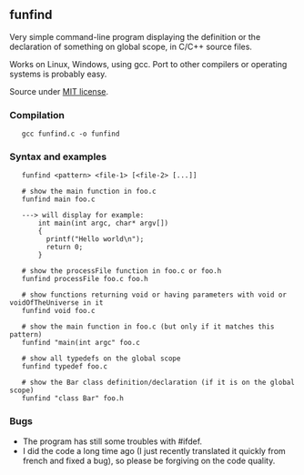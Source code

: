 ## funfind
Very simple command-line program displaying the definition or the declaration of something on global scope, in C/C++ source files.

Works on Linux, Windows, using gcc. Port to other compilers or operating systems is probably easy.

Source under [MIT license](./LICENSE).

### Compilation

```
   gcc funfind.c -o funfind
```

### Syntax and examples

```
   funfind <pattern> <file-1> [<file-2> [...]]

   # show the main function in foo.c
   funfind main foo.c         
   
   ---> will display for example:
       int main(int argc, char* argv[])
       {
         printf("Hello world\n");
         return 0;
       }
   
   # show the processFile function in foo.c or foo.h
   funfind processFile foo.c foo.h  
   
   # show functions returning void or having parameters with void or voidOfTheUniverse in it
   funfind void foo.c
   
   # show the main function in foo.c (but only if it matches this pattern)
   funfind "main(int argc" foo.c    
   
   # show all typedefs on the global scope
   funfind typedef foo.c            
   
   # show the Bar class definition/declaration (if it is on the global scope)
   funfind "class Bar" foo.h
```

### Bugs
 * The program has still some troubles with \#ifdef.
 * I did the code a long time ago (I just recently translated it quickly from french and fixed a bug), 
 so please be forgiving on the code quality.
